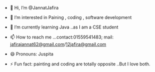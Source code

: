 - 👋 Hi, I’m @JannatJafira
- 👀 I’m interested in Paining , coding , software development
- 🌱 I’m currently learning Java ..as I am a CSE student

- 📫 How to reach me ...contact:01559541483; mail: jafirajannat62@gmail.com/12jafira@gmail.com
- 😄 Pronouns: Juspita
- ⚡ Fun fact: painting and coding are totally opposite ..But I love both.

<!---
JannatJafira/JannatJafira is a ✨ special ✨ repository because its `README.md` (this file) appears on your GitHub profile.
You can click the Preview link to take a look at your changes.
--->
